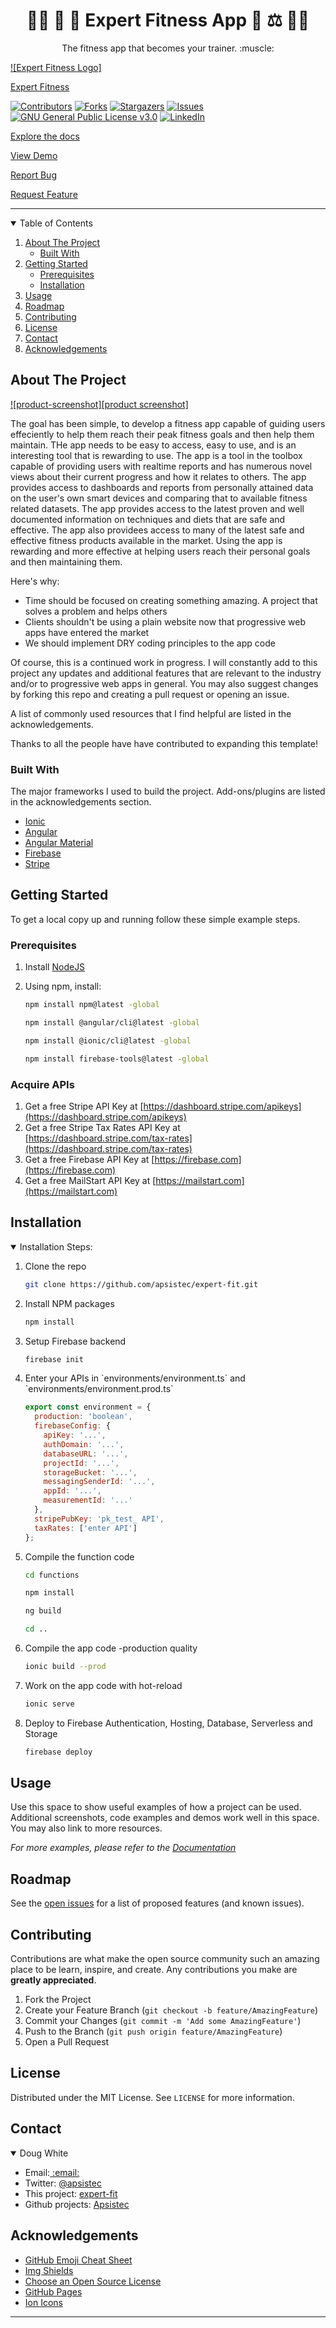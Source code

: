 <h1 align="center"> 🏋️‍♂️ 🥡 🍎 Expert Fitness App   🍏 ⚖️ 🏋️‍♀️</h1>
<!-- PROJECT LOGO -->
<p align="center"> The fitness app that becomes your trainer.  :muscle: </p>

[![Expert Fitness Logo]][logo]

[Expert Fitness](https://github.com/apsistec/expert-fit)

<!-- PROJECT SHIELDS -->

[![Contributors][contributors-shield]][contributors-url]
[![Forks][forks-shield]][forks-url]
[![Stargazers][stars-shield]][stars-url]
[![Issues][issues-shield]][issues-url]
[![GNU General Public License v3.0][license-shield]][license-url]
[![LinkedIn][linkedin-shield]][linkedin-url]

[Explore the docs](https://github.com/apsistec/expert-fit")

[View Demo](https://github.com/apsistec/expert-fit)

[Report Bug](https://github.com/apsistec/expert-fit/issues)

[Request Feature](https://github.com/apsistec/expert-fit/issues)

---

<!-- TABLE OF CONTENTS -->
<details open>
  <summary>Table of Contents</summary>
  <ol>
    <li>
      <a href="#about-the-project">About The Project</a>
      <ul>
        <li><a href="#built-with">Built With</a></li>
      </ul>
    </li>
    <li>
      <a href="#getting-started">Getting Started</a>
      <ul>
        <li><a href="#prerequisites">Prerequisites</a></li>
        <li><a href="#installation">Installation</a></li>
      </ul>
    </li>
    <li><a href="#usage">Usage</a></li>
    <li><a href="#roadmap">Roadmap</a></li>
    <li><a href="#contributing">Contributing</a></li>
    <li><a href="#license">License</a></li>
    <li><a href="#contact">Contact</a></li>
    <li><a href="#acknowledgements">Acknowledgements</a></li>
  </ol>
</details>

<!-- ABOUT THE PROJECT -->

## About The Project

[![product-screenshot][product screenshot]][screenshot]

The goal has been simple, to develop a fitness app capable of guiding users
effeciently to help them reach their peak fitness goals and then help
them maintain. THe app needs to be easy to access, easy to use, and is an
interesting tool that is rewarding to use. The app is a tool in the
toolbox capable of providing users with realtime reports and has
numerous novel views about their current progress and how it relates to
others. The app provides access to dashboards and reports from
personally attained data on the user's own smart devices and comparing
that to available fitness related datasets. The app provides access to
the latest proven and well documented information on techniques and
diets that are safe and effective. The app also providees access to many
of the latest safe and effective fitness products available in the
market. Using the app is rewarding and more effective at helping users
reach their personal goals and then maintaining them.

Here's why:

- Time should be focused on creating something amazing. A project that solves a
  problem and helps others
- Clients shouldn't be using a plain website now that progressive web apps have
  entered the market
- We should implement DRY coding principles to the app code

Of course, this is a continued work in progress. I will constantly add to this
project any updates and additional features that are relevant to the industry
and/or to progressive web apps in general. You may also suggest changes by
forking this repo and creating a pull request or opening an issue.

A list of commonly used resources that I find helpful are listed in the acknowledgements.

Thanks to all the people have have contributed to expanding
this template!

### Built With

The major frameworks I used to build the project. Add-ons/plugins are listed in
the acknowledgements section.

- [Ionic](https://ionicframework.com)
- [Angular](https://angular.io)
- [Angular Material](https://material.angular.io)
- [Firebase](https://firebase.com)
- [Stripe](https://stripe.com)

<!-- GETTING STARTED -->

## Getting Started

To get a local copy up and running follow these simple example steps.

### Prerequisites

1. Install
   [NodeJS](https://www.nodejs.com)

2. Using npm, install:

   ```sh
   npm install npm@latest -global
   ```

   ```sh
   npm install @angular/cli@latest -global
   ```

   ```sh
   npm install @ionic/cli@latest -global
   ```

   ```sh
   npm install firebase-tools@latest -global
   ```

### Acquire APIs

1. Get a free Stripe API Key at [https://dashboard.stripe.com/apikeys](https://dashboard.stripe.com/apikeys)
2. Get a free Stripe Tax Rates API Key at [https://dashboard.stripe.com/tax-rates](https://dashboard.stripe.com/tax-rates)
3. Get a free Firebase API Key at [https://firebase.com](https://firebase.com)
4. Get a free MailStart API Key at [https://mailstart.com](https://mailstart.com)

## Installation

<details open>
<summary>Installation Steps:</summary>
<ol>
<li>Clone the repo

```sh
git clone https://github.com/apsistec/expert-fit.git
```

   </li>
   <li> Install NPM packages

```sh
npm install
```

</li>

<li>Setup Firebase backend

```sh
firebase init
```

<li>Enter your APIs in `environments/environment.ts` and `environments/environment.prod.ts`

```js
export const environment = {
  production: 'boolean',
  firebaseConfig: {
    apiKey: '...',
    authDomain: '...',
    databaseURL: '...',
    projectId: '...',
    storageBucket: '...',
    messagingSenderId: '...',
    appId: '...',
    measurementId: '...'
  },
  stripePubKey: 'pk_test_ API',
  taxRates: ['enter API']
};
```

<li>Compile the function code

```sh
cd functions
```

```sh
npm install
```

```sh
ng build
```

```sh
cd ..
```

 </li>

<li>Compile the app code -production quality

```sh
ionic build --prod
```

   </li>

<li>Work on the app code with hot-reload

```sh
ionic serve
```

   </li>

<li>Deploy to Firebase Authentication, Hosting, Database, Serverless and Storage

```sh
firebase deploy
```

   </li>

</ol>
</details>

<!-- USAGE EXAMPLES -->

## Usage

Use this space to show useful examples of how a project can be used. Additional screenshots, code examples and demos work well in this space. You may also link to more resources.

_For more examples, please refer to the [Documentation][project]_

<!-- ROADMAP -->

## Roadmap

See the [open issues](https://github.com/apsistec/expert-fit/issues) for a list of proposed features (and known issues).

<!-- CONTRIBUTING -->

## Contributing

Contributions are what make the open source community such an amazing place to be learn, inspire, and create. Any contributions you make are **greatly appreciated**.

1. Fork the Project
2. Create your Feature Branch (`git checkout -b feature/AmazingFeature`)
3. Commit your Changes (`git commit -m 'Add some AmazingFeature'`)
4. Push to the Branch (`git push origin feature/AmazingFeature`)
5. Open a Pull Request

<!-- LICENSE -->

## License

Distributed under the MIT License. See `LICENSE` for more information.

<!-- CONTACT -->

## Contact

<details open>
<summary>
Doug White
</summary>
<ul>
<li>Email:<a href="doug@apsistec.app"> :email:</a></li>
<li>Twitter: <a href="https://twitter.com/apsistec)">@apsistec</a></li>
<li>This project: <a href="https://github.com/apsistec/expert-fit">expert-fit</a></li>
<li>Github projects: <a href="https://github.com/apsistec">Apsistec</a></li>
</ul>
</details>

<!-- ACKNOWLEDGEMENTS -->

## Acknowledgements

- [GitHub Emoji Cheat Sheet](https://www.webpagefx.com/tools/emoji-cheat-sheet)
- [Img Shields](https://shields.io)
- [Choose an Open Source License](https://choosealicense.com)
- [GitHub Pages](https://pages.github.com)
- [Ion Icons](https://ionicons.com)

---

<!-- MARKDOWN LINKS & IMAGES -->

[contributors-shield]: https://img.shields.io/github/contributors/apsistec/expert-fit.svg?style=for-the-badge
[contributors-url]: https://github.com/apsistec/expert-fit/graphs/contributors
[forks-shield]: https://img.shields.io/github/forks/apsistec/expert-fit.svg?style=for-the-badge
[forks-url]: https://github.com/apsistec/expert-fit/network/members
[stars-shield]: https://img.shields.io/github/stars/apsistec/expert-fit.svg?style=for-the-badge
[stars-url]: https://github.com/apsistec/expert-fit/stargazers
[issues-shield]: https://img.shields.io/github/issues/apsistec/expert-fit.svg?style=for-the-badge
[issues-url]: https://github.com/apsistec/expert-fit/issues
[license-shield]: https://img.shields.io/github/license/apsistec/expert-fit.svg?style=for-the-badge
[license-url]: https://github.com/apsistec/expert-fit/blob/master/LICENSE.txt
[linkedin-shield]: https://img.shields.io/badge/-LinkedIn-black.svg?style=for-the-badge&logo=linkedin&colorB=555
[linkedin-url]: https://linkedin.com/in/apsistec
[product-screenshot]: src/assets/images/screenshot.png
[logo]: https://github.com/apsistec/expert-fit/src/assets/logos/logo.png
[screenshot]: http://expert-fitness-midland-tx.web.app
[project]: https://github.com/apsistec/expert-fit
